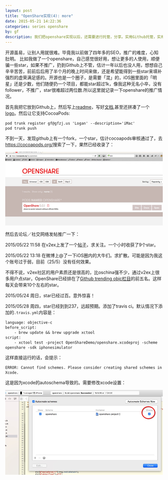 ```yaml
---
layout: post
title: "OpenShare实现(4): more"
date: 2015-05-21 14:22:36
categories: series openshare
by: gf
description: 我们把openshare实现以后，还需要进行托管，分享。实用Github托管，实用cocoapods分享。
---
```


开源虽易，让别人用就很难。毕竟我以前做了四年多的SEO，推广的难度，心知肚明。 比如我做了一个openshare，自己感觉很好用，想让更多的人使用，顺便骗一些star，如果不推广，扔到Github上不管，估计一年以后也没人用，想想自己辛辛苦苦，前前后后用了半个月的晚上时间来做，还是希望能得到一些star来填补强烈的虚荣满足感的。开源也是一个圈子，是需要「混」的，iOS圈里面的「明星」还是少数，他们随便扔一个项目，都能star超过1k，像我这种无名小卒，没有follower，不推广，star很难超过两位数.所以这里就记录一下openshare的推广情况。

首先我把它放到Github上，然后写上[readme](https://github.com/100apps/openshare)，写好[文档](http://openshare.gfzj.us/),甚至还拼凑了一个[logo](https://raw.githubusercontent.com/100apps/openshare/gh-pages/images/slogo.png)。然后让它支持CocoaPods:

	pod trunk register gf@gfzj.us 'Logan' --description='iMac'
	pod trunk push

不到一天，发现github上有一个fork，一个star，估计cocoapods审核通过了，去<https://cocoapods.org/>搜索了一下，果然已经收录了：

![cocoapods](/images/openshare-cocoapods.png)

然后去论坛／社交网络发帖推广一下：

2015/05/22 11:58 在v2ex上发了一个[帖子](https://www.v2ex.com/t/192942)，求关注。一个小时收获了9个star。

2015/05/22 13:18 在微博上@了一下iOS圈内的大牛们。求扩散。可能是因为我这个账号过于弱，目前（25/5）没有任何效果。

不得不说，v2ex社区的用户素质还是很高的，比oschina强不少，通过v2ex上很多用户点star，OpenShare已经排在了[Github trending objc栏目](https://github.com/trending?l=objective-c)的前五名。这样每天会带来10个左右的star。

2015/05/24 	周日，star已经过百。意外惊喜！

2015/05/28 周四，star已经到到237，远超预期。添加了travis ci。默认情况下添加的`.travis.yml`内容是：

	language: objective-c
	before_script:
	    - brew update && brew upgrade xctool
	script:
	    - xctool test -project OpenShareDemo/openshare.xcodeproj -scheme openshare -sdk iphonesimulator

这样直接运行的话，会提示：

	ERROR: Cannot find schemes. Please consider creating shared schemes in Xcode.

这是因为xcode的autoschema导致的。需要修改xcode设置：

![xcode-travis](/images/xcode-travis.png)